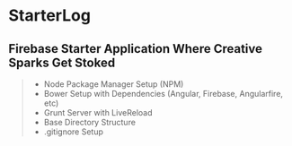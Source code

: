 StarterLog
==========

Firebase Starter Application Where Creative Sparks Get Stoked
----------

> - Node Package Manager Setup (NPM)
> - Bower Setup with Dependencies (Angular, Firebase, Angularfire, etc)
> - Grunt Server with LiveReload
> - Base Directory Structure
> - .gitignore Setup